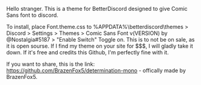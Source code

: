 Hello stranger.
This is a theme for BetterDiscord designed to give Comic Sans font to discord.


To install, place Font.theme.css to %APPDATA%\betterdiscord\themes > Discord > Settings > Themes > Comic Sans Font v(VERSION) by @Nostalgia#5187 > "Enable Switch" Toggle on.
This is to not be on sale, as it is open sourse. If I find my theme on your site for $$$, I will gladly take it down. If it's free and credits this Github, I'm perfectly fine with it.


If you want to share, this is the link: https://github.com/BrazenFox5/determination-mono - offically made by BrazenFox5.
